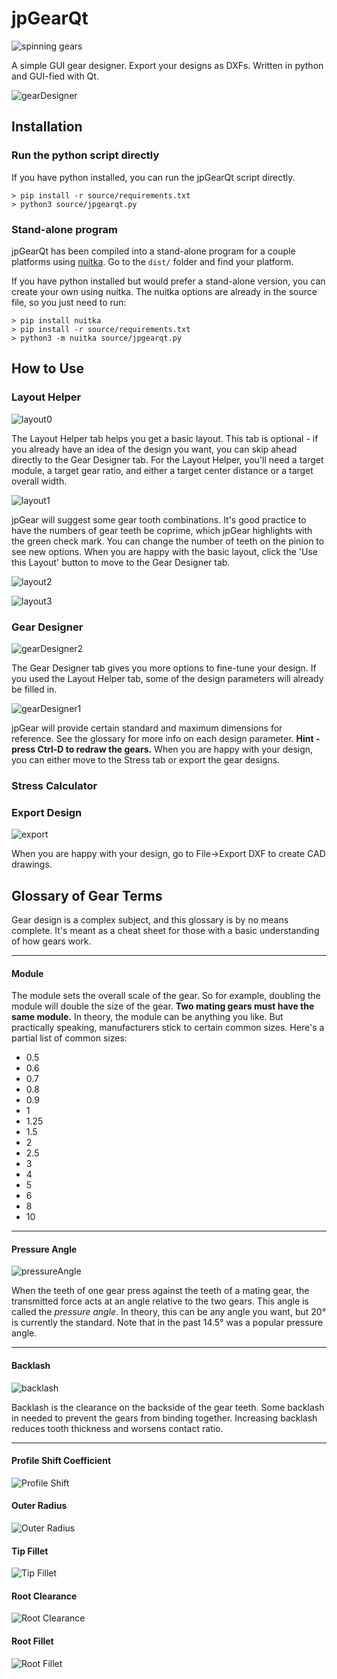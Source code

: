 # jpGearQt
![spinning gears](img/spinningGears.gif)

A simple GUI gear designer.  Export your designs as DXFs.
Written in python and GUI-fied with Qt.

![gearDesigner](img/gearDesigner0.png)

## Installation

### Run the python script directly
If you have python installed, you can run the jpGearQt script directly.
```
> pip install -r source/requirements.txt
> python3 source/jpgearqt.py
```

### Stand-alone program
jpGearQt has been compiled into a stand-alone program for a couple platforms using [nuitka](https://nuitka.net/).  Go to the `dist/` folder and find your platform.

If you have python installed but would prefer a stand-alone version, you can create your own using nuitka.  The nuitka options are already in the source file, so you just need to run:
```
> pip install nuitka
> pip install -r source/requirements.txt
> python3 -m nuitka source/jpgearqt.py
```

## How to Use

### Layout Helper
![layout0](img/layout0.png)

The Layout Helper tab helps you get a basic layout.  This tab is optional - if you already have an idea of the design you want, you can skip ahead directly to the Gear Designer tab.  For the Layout Helper, you'll need a target module, a target gear ratio, and either a target center distance or a target overall width.

![layout1](img/layout1.png)

jpGear will suggest some gear tooth combinations.  It's good practice to have the numbers of gear teeth be coprime, which jpGear highlights with the green check mark.  You can change the number of teeth on the pinion to see new options.  When you are happy with the basic layout, click the 'Use this Layout' button to move to the Gear Designer tab.

![layout2](img/layout2.png)

![layout3](img/layout3.png)

### Gear Designer
![gearDesigner2](img/gearDesigner2.png)

The Gear Designer tab gives you more options to fine-tune your design.  If you used the Layout Helper tab, some of the design parameters will already be filled in.

![gearDesigner1](img/gearDesigner1.png)

jpGear will provide certain standard and maximum dimensions for reference.  See the glossary for more info on each design parameter.
**Hint - press Ctrl-D to redraw the gears.**
When you are happy with your design, you can either move to the Stress tab or export the gear designs.

### Stress Calculator

### Export Design
![export](img/export.png)

When you are happy with your design, go to File->Export DXF to create CAD drawings.

## Glossary of Gear Terms

Gear design is a complex subject, and this glossary is by no means complete.  It's meant as a cheat sheet for those with a basic understanding of how gears work.

---

#### Module

The module sets the overall scale of the gear.  So for example, doubling the module will double the size of the gear.  **Two mating gears must have the same module.**  In theory, the module can be anything you like.  But practically speaking, manufacturers stick to certain common sizes.  Here's a partial list of common sizes:

- 0.5
- 0.6
- 0.7
- 0.8
- 0.9
- 1
- 1.25
- 1.5
- 2
- 2.5
- 3
- 4
- 5
- 6
- 8
- 10

---

#### Pressure Angle

![pressureAngle](img/pressureAngle.png)

When the teeth of one gear press against the teeth of a mating gear, the transmitted force acts at an angle relative to the two gears.  This angle is called the *pressure angle*.  In theory, this can be any angle you want, but 20° is currently the standard.  Note that in the past 14.5° was a popular pressure angle.

---

#### Backlash

![backlash](img/backlash.png)

Backlash is the clearance on the backside of the gear teeth.  Some backlash in needed to prevent the gears from binding together.  Increasing backlash reduces tooth thickness and worsens contact ratio.

---

#### Profile Shift Coefficient

![Profile Shift](img/x.png)


#### Outer Radius

![Outer Radius](img/Ro.png)

#### Tip Fillet

![Tip Fillet](img/Rtip.png)

#### Root Clearance

![Root Clearance](img/Rr.png)

#### Root Fillet

![Root Fillet](img/Rf.png)